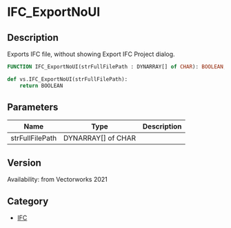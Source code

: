 # IFC_ExportNoUI

## Description
Exports IFC file, without showing Export IFC Project dialog.

```pascal
FUNCTION IFC_ExportNoUI(strFullFilePath : DYNARRAY[] of CHAR): BOOLEAN;
```

```python
def vs.IFC_ExportNoUI(strFullFilePath):
    return BOOLEAN
```

## Parameters
|Name|Type|Description|
|---|---|---|
|strFullFilePath|DYNARRAY[] of CHAR|   |

## Version
Availability: from Vectorworks 2021

## Category
* [IFC](../Categories/IFC.md)
